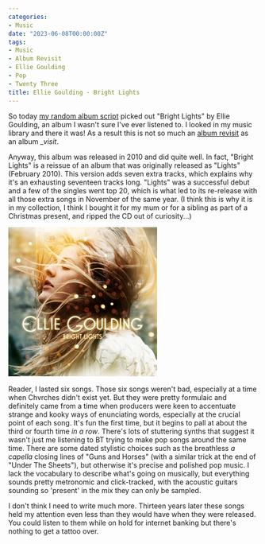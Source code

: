 ```yaml
---
categories:
- Music
date: "2023-06-08T00:00:00Z"
tags:
- Music
- Album Revisit
- Ellie Goulding
- Pop
- Twenty Three
title: Ellie Goulding - Bright Lights
---
```

So today [my random album script](/how-random-should-things-be/) picked out "Bright Lights" by Ellie Goulding, an album I wasn't sure I've ever listened to. I looked in my music library and there it was! As a result this is not so much an [album revisit](/tag/album%20revisit/) as an album __visit_.

Anyway, this album was released in 2010 and did quite well. In fact, "Bright Lights" is a reissue of an album that was originally released as "Lights" (February 2010). This version adds seven extra tracks, which explains why it's an exhausting seventeen tracks long. "Lights" was a successful debut and a few of the singles went top 20, which is what led to its re-release with all those extra songs in November of the same year. (I think this is why it is in my collection, I think I bought it for my mum or for a sibling as part of a Christmas present, and ripped the CD out of curiosity...)

![Cover of Bright Lights by Ellie Goulding](/assets/images/album-revisits/ellie-goulding-bright-lights.jpg)

Reader, I lasted six songs. Those six songs weren't bad, especially at a time when Chvrches didn't exist yet. But they were pretty formulaic and definitely came from a time when producers were keen to accentuate strange and kooky ways of enunciating words, especially at the crucial point of each song. It's fun the first time, but it begins to pall at about the third or fourth time _in a row_. There's lots of stuttering synths that suggest it wasn't just me listening to BT trying to make pop songs around the same time. There are some dated stylistic choices such as the breathless _a capella_ closing lines of "Guns and Horses" (with a similar trick at the end of "Under The Sheets"), but otherwise it's precise and polished pop music. I lack the vocabulary to describe what's going on musically, but everything sounds pretty metronomic and click-tracked, with the acoustic guitars sounding so 'present' in the mix they can only be sampled. 

I don't think I need to write much more. Thirteen years later these songs held my attention even less than they would have when they were released. You could listen to them while on hold for internet banking but there's nothing to get a tattoo over. 

